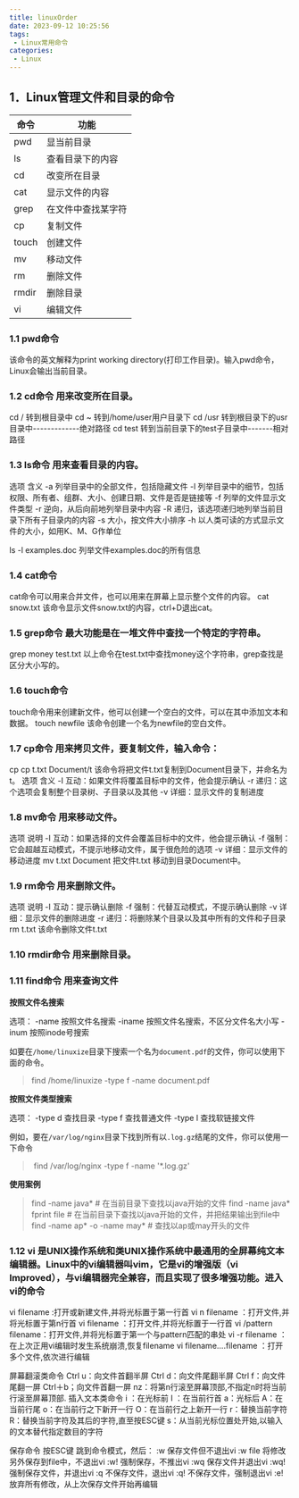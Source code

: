 ```yaml
---
title: linuxOrder
date: 2023-09-12 10:25:56
tags: 
 - Linux常用命令
categories: 
 - Linux
---
```


## 1．Linux管理文件和目录的命令

| 命令  | 功能               |
| ----- | ------------------ |
| pwd   | 显当前目录         |
| ls    | 查看目录下的内容   |
| cd    | 改变所在目录       |
| cat   | 显示文件的内容     |
| grep  | 在文件中查找某字符 |
| cp    | 复制文件           |
| touch | 创建文件           |
| mv    | 移动文件           |
| rm    | 删除文件           |
| rmdir | 删除目录           |
| vi    | 编辑文件           |

### 1.1 pwd命令

该命令的英文解释为print working directory(打印工作目录)。输入pwd命令，Linux会输出当前目录。

### 1.2 cd命令 用来改变所在目录。

cd / 转到根目录中
		cd ~ 转到/home/user用户目录下
		cd /usr 转到根目录下的usr目录中-------------绝对路径
		cd test 转到当前目录下的test子目录中-------相对路径

### 1.3 ls命令 用来查看目录的内容。

选项 含义
		-a 列举目录中的全部文件，包括隐藏文件
		-l 列举目录中的细节，包括权限、所有者、组群、大小、创建日期、文件是否是链接等
		-f 列举的文件显示文件类型
		-r 逆向，从后向前地列举目录中内容
		-R 递归，该选项递归地列举当前目录下所有子目录内的内容
		-s 大小，按文件大小排序
		-h 以人类可读的方式显示文件的大小，如用K、M、G作单位

ls -l examples.doc 列举文件examples.doc的所有信息

### 1.4 cat命令

cat命令可以用来合并文件，也可以用来在屏幕上显示整个文件的内容。
		cat snow.txt 该命令显示文件snow.txt的内容，ctrl+D退出cat。

### 1.5 grep命令 最大功能是在一堆文件中查找一个特定的字符串。

grep money test.txt
		以上命令在test.txt中查找money这个字符串，grep查找是区分大小写的。

### 1.6 touch命令

touch命令用来创建新文件，他可以创建一个空白的文件，可以在其中添加文本和数据。
		touch newfile 该命令创建一个名为newfile的空白文件。

### 1.7 cp命令 用来拷贝文件，要复制文件，输入命令：

cp
		cp t.txt Document/t 该命令将把文件t.txt复制到Document目录下，并命名为t。
		选项 含义
		-I 互动：如果文件将覆盖目标中的文件，他会提示确认
		-r 递归：这个选项会复制整个目录树、子目录以及其他
		-v 详细：显示文件的复制进度

### 1.8 mv命令 用来移动文件。

选项 说明
		-I 互动：如果选择的文件会覆盖目标中的文件，他会提示确认
		-f 强制：它会超越互动模式，不提示地移动文件，属于很危险的选项
		-v 详细：显示文件的移动进度
		mv t.txt Document 把文件t.txt 移动到目录Document中。

### 1.9 rm命令 用来删除文件。

选项 说明
		-I 互动：提示确认删除
		-f 强制：代替互动模式，不提示确认删除
		-v 详细：显示文件的删除进度
		-r 递归：将删除某个目录以及其中所有的文件和子目录
		rm t.txt 该命令删除文件t.txt

### 1.10 rmdir命令 用来删除目录。

### 1.11 find命令  用来查询文件

**按照文件名搜索**

选项：
		-name    按照文件名搜索
		-iname   按照文件名搜索，不区分文件名大小写
		-inum    按照inode号搜索

如要在`/home/linuxize`目录下搜索一个名为`document.pdf`的文件，你可以使用下面的命令。

> find /home/linuxize -type f -name document.pdf

**按照文件类型搜索**

选项：
		-type d  查找目录
		-type f  查找普通文件
		-type l  查找软链接文件

例如，要在`/var/log/nginx`目录下找到所有以`.log.gz`结尾的文件，你可以使用一下命令

> ​	find /var/log/nginx -type f -name '*.log.gz'

**使用案例**

> find -name java*                     # 在当前目录下查找以java开始的文件
> 		find -name java* fprint file         # 在当前目录下查找以java开始的文件，并把结果输出到file中
> 		find -name ap* -o -name may*         # 查找以ap或may开头的文件

### 1.12 vi 是UNIX操作系统和类UNIX操作系统中最通用的全屏幕纯文本编辑器。Linux中的vi编辑器叫vim，它是vi的增强版（vi Improved），与vi编辑器完全兼容，而且实现了很多增强功能。进入vi的命令

vi filename :打开或新建文件,并将光标置于第一行首
		vi n filename ：打开文件,并将光标置于第n行首
		vi filename ：打开文件,并将光标置于一行首
		vi /pattern filename：打开文件,并将光标置于第一个与pattern匹配的串处
		vi -r filename ：在上次正用vi编辑时发生系统崩溃,恢复filename
		vi filename....filename ：打开多个文件,依次进行编辑

屏幕翻滚类命令
		Ctrl u：向文件首翻半屏
		Ctrl d：向文件尾翻半屏
		Ctrl f：向文件尾翻一屏
		Ctrl＋b；向文件首翻一屏
		nz：将第n行滚至屏幕顶部,不指定n时将当前行滚至屏幕顶部.
		插入文本类命令
		i ：在光标前
		I ：在当前行首
		a：光标后
		A：在当前行尾
		o：在当前行之下新开一行
		O：在当前行之上新开一行
		r：替换当前字符
		R：替换当前字符及其后的字符,直至按ESC键
		s：从当前光标位置处开始,以输入的文本替代指定数目的字符

保存命令
		按ESC键 跳到命令模式，然后：
		:w 保存文件但不退出vi
		:w file 将修改另外保存到file中，不退出vi
		:w! 强制保存，不推出vi
		:wq 保存文件并退出vi
		:wq! 强制保存文件，并退出vi
		:q 不保存文件，退出vi
		:q! 不保存文件，强制退出vi
		:e! 放弃所有修改，从上次保存文件开始再编辑